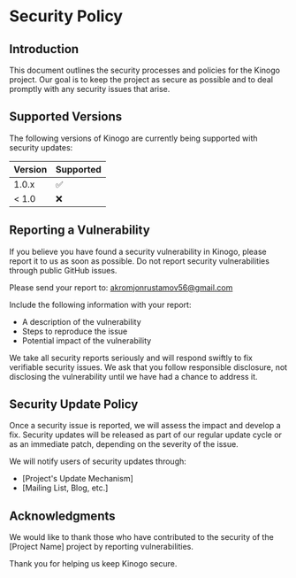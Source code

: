 # Security Policy

## Introduction

This document outlines the security processes and policies for the Kinogo project. Our goal is to keep the project as secure as possible and to deal promptly with any security issues that arise.

## Supported Versions

The following versions of Kinogo are currently being supported with security updates:

| Version | Supported          |
| ------- | ------------------ |
| 1.0.x   | :white_check_mark: |
| < 1.0   | :x:                |

## Reporting a Vulnerability

If you believe you have found a security vulnerability in Kinogo, please report it to us as soon as possible. Do not report security vulnerabilities through public GitHub issues.

Please send your report to: akromjonrustamov56@gmail.com

Include the following information with your report:

- A description of the vulnerability
- Steps to reproduce the issue
- Potential impact of the vulnerability

We take all security reports seriously and will respond swiftly to fix verifiable security issues. We ask that you follow responsible disclosure, not disclosing the vulnerability until we have had a chance to address it.

## Security Update Policy

Once a security issue is reported, we will assess the impact and develop a fix. Security updates will be released as part of our regular update cycle or as an immediate patch, depending on the severity of the issue.

We will notify users of security updates through:

- [Project's Update Mechanism]
- [Mailing List, Blog, etc.]

## Acknowledgments

We would like to thank those who have contributed to the security of the [Project Name] project by reporting vulnerabilities.

Thank you for helping us keep Kinogo secure.
